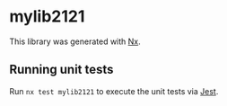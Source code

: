 # mylib2121

This library was generated with [Nx](https://nx.dev).

## Running unit tests

Run `nx test mylib2121` to execute the unit tests via [Jest](https://jestjs.io).
